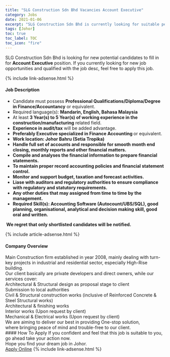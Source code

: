 ```yaml
---
title: "SLG Construction Sdn Bhd Vacancies Account Executive" 
category: Jobs 
date: 2021-01-06 
excerpt: "SLG Construction Sdn Bhd is currently looking for suitable person to fill in the Account Executive which positioned at Johor" 
tags: [Johor] 
toc: true 
toc_label: TOC 
toc_icon: "fire" 
--- 
```


<p>SLG Construction Sdn Bhd is looking for new potential candidates to fill in for <b>Account Executive</b> position. If you currently looking for new job opportunities and qualified with the job desc, feel free to apply this job.
</p>{% include link-adsense.html %} 
<div><div><h4>Job Description</h4></div><div><div><span><div><ul><li>Candidate must possess <strong>Professional Qualifications/Diploma/Degree in Finance/Accountancy</strong> or equivalent.</li><li>Required language(s):&#160;<strong>Mandarin, English, Bahasa Malaysia</strong></li><li>At least <strong>3&#160;Year(s) to 5 Year(s) of working experience in the construction/manufacturing</strong> related field.</li><li><strong>Experience in audit/tax</strong> will be added advantage.</li><li><strong>Preferably Executive specialized in Finance Accounting </strong>or equivalent.</li><li><strong>Work location: Johor Bahru (Setia Tropika)</strong></li><li><strong>Handle full set of accounts and responsible for smooth month end closing, monthly reports and other financial matters.</strong></li><li><strong>Compile and analyses the financial information to prepare financial statements.</strong></li><li><strong>To maintain proper record accounting policies and financial statement control.</strong></li><li><strong>Monitor and support budget, taxation and forecast activities.</strong></li><li><strong>Liase with auditors and regulatory authorities to ensure compliance with regulatory and statutory requirements.</strong></li><li><strong>Any other duties that may assigned from time to time by the management.</strong></li><li><strong>Required Skill(s): Accounting Software (Autocount/UBS/SQL), good planning, organisational, analytical and decision making skill, good oral and written.&#160;</strong></li></ul><p>&#8203;<strong>&#160;We regret that only shortlisted candidates will be notified.</strong></p></div></span></div></div></div> 
{% include article-adsense.html %} 
<div><div><h4>Company Overview</h4></div><div><div><span><div><div>Main&#160;Construction firm established in&#160;year 2008, mainly dealing with turn-key projects in industrial and residential sector, especially High-Rise building.</div>
<div>Our client basically are private developers and direct owners, while our services cover:</div>
<div>Architectural &amp; Structural design as proposal stage to client</div>
<div>Submission to local authorities</div>
<div>Civil &amp; Structural construction works (inclusive of Reinforced Concrete &amp; Steel Structural works)</div>
<div>Architectural&#160;&amp; finishing works</div>
<div>Interior works (Upon request by client)</div>
<div>Mechanical &amp; Electrical works (Upon request by client)</div>
<div>We are aiming to deliver our best in providing One-stop solution, where&#160;bringing peace of mind and&#160;trouble-free to&#160;our client.</div></div></span></div></div></div> 
#### How To Apply 
If you confident and feel that this job is suitable to you, go ahead take your action now. <br/> 
Hope you find your dream job in Johor. <br/> 
<a href="https://www.jobstreet.com.my/en/job/account-executive-4457924?jobId=jobstreet-my-job-4457924&sectionRank=1&token=0~c92fbe7d-b469-4625-b8aa-ec65abb77e55&fr=SRP%20View%20In%20New%20Ta" class="btn btn--info" target="_blank" rel="nofollow noopenner">Apply Online</a> 
{% include link-adsense.html %} 